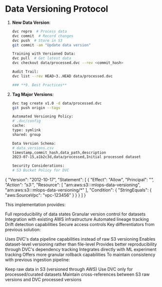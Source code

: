 # Data Versioning Protocol

1. **New Data Version**:
   ```bash
   dvc repro  # Process data
   dvc commit  # Record changes
   dvc push  # Store in S3
   git commit -am "Update data version"

   Training with Versioned Data:
   dvc pull  # Get latest data
   dvc checkout data/processed.dvc --rev <commit_hash>

   Audit Trail:
   dvc list --rev HEAD~3..HEAD data/processed.dvc

   ### **9. Best Practices**

1. **Tag Major Versions**:
   ```bash
   dvc tag create v1.0 -d data/processed.dvc
   git push origin --tags

   Automated Versioning Policy:
   # .dvc/config
   cache:
   type: symlink
   shared: group

   Data Version Schema:
   # data_versions.csv
   timestamp,commit_hash,data_path,description
   2023-07-15,a1b2c3d,data/processed,Initial processed dataset

   Security Considerations:
   # S3 Bucket Policy for DVC
{
    "Version": "2012-10-17",
    "Statement": [
        {
            "Effect": "Allow",
            "Principal": "*",
            "Action": "s3:*",
            "Resource": [
                "arn:aws:s3:::mlops-data-versioning",
                "arn:aws:s3:::mlops-data-versioning/*"
            ],
            "Condition": {
                "StringEquals": {
                    "aws:SourceVpc": "vpc-123456"
                }
            }
        }
    ]
}

This implementation provides:

Full reproducibility of data states
Granular version control for datasets
Integration with existing AWS infrastructure
Automated lineage tracking
Drift detection capabilities
Secure access controls
Key differentiators from previous solution:

Uses DVC's data pipeline capabilities instead of raw S3 versioning
Enables dataset-level versioning rather than file-level
Provides better reproducibility through DVC's dependency tracking
Integrates directly with ML experiment tracking
Offers more granular rollback capabilities
To maintain consistency with previous ingestion pipeline:

Keep raw data in S3 (versioned through AWS)
Use DVC only for processed/curated datasets
Maintain cross-references between S3 raw versions and DVC processed versions